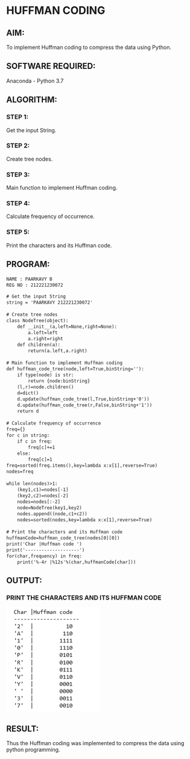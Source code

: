 # HUFFMAN CODING
## AIM:
To implement Huffman coding to compress the data using Python.

## SOFTWARE REQUIRED:
Anaconda - Python 3.7

## ALGORITHM:
### STEP 1:
Get the input String.

### STEP 2:
Create tree nodes.

### STEP 3:
Main function to implement Huffman coding.

### STEP 4:
Calculate frequency of occurrence.

### STEP 5:
Print the characters and its Huffman code.
 
## PROGRAM:
```
NAME : PAARKAVY B
REG NO : 212221230072
```

```
# Get the input String
string = 'PAARKAVY 212221230072'

# Create tree nodes
class NodeTree(object):
    def __init__(a,left=None,right=None):
        a.left=left
        a.right=right
    def children(a):
        return(a.left,a.right)

# Main function to implement Huffman coding
def huffman_code_tree(node,left=True,binString=''):
    if type(node) is str:
        return {node:binString}
    (l,r)=node.children()
    d=dict()
    d.update(huffman_code_tree(l,True,binString+'0'))
    d.update(huffman_code_tree(r,False,binString+'1'))
    return d

# Calculate frequency of occurrence
freq={}
for c in string:
    if c in freq:
        freq[c]+=1
    else:
        freq[c]=1
freq=sorted(freq.items(),key=lambda x:x[1],reverse=True)
nodes=freq

while len(nodes)>1:
    (key1,c1)=nodes[-1]
    (key2,c2)=nodes[-2]
    nodes=nodes[:-2]
    node=NodeTree(key1,key2)
    nodes.append((node,c1+c2))
    nodes=sorted(nodes,key=lambda x:x[1],reverse=True)

# Print the characters and its Huffman code
huffmanCode=huffman_code_tree(nodes[0][0])
print('Char |Huffman code ')
print('--------------------')
for(char,frequency) in freq:
    print('%-4r |%12s'%(char,huffmanCode[char]))
```
## OUTPUT:
### PRINT THE CHARACTERS AND ITS HUFFMAN CODE
![output](op1.png)

## RESULT:
Thus the Huffman coding was implemented to compress the data using python programming.